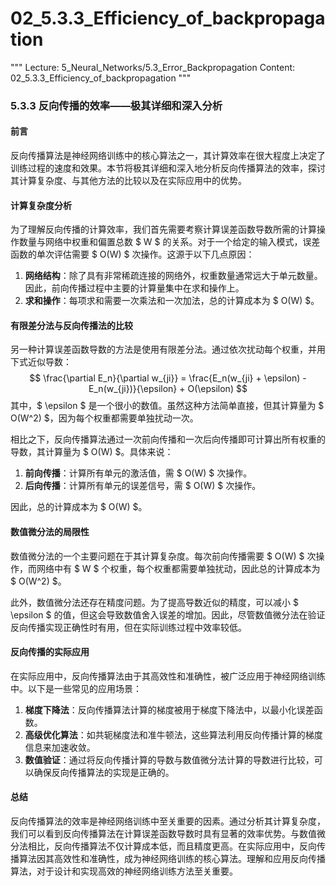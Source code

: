 # 02_5.3.3_Efficiency_of_backpropagation

"""
Lecture: 5_Neural_Networks/5.3_Error_Backpropagation
Content: 02_5.3.3_Efficiency_of_backpropagation
"""

### 5.3.3 反向传播的效率——极其详细和深入分析

#### 前言

反向传播算法是神经网络训练中的核心算法之一，其计算效率在很大程度上决定了训练过程的速度和效果。本节将极其详细和深入地分析反向传播算法的效率，探讨其计算复杂度、与其他方法的比较以及在实际应用中的优势。

#### 计算复杂度分析

为了理解反向传播的计算效率，我们首先需要考察计算误差函数导数所需的计算操作数量与网络中权重和偏置总数 $ W $ 的关系。对于一个给定的输入模式，误差函数的单次评估需要 $ O(W) $ 次操作。这源于以下几点原因：

1. **网络结构**：除了具有非常稀疏连接的网络外，权重数量通常远大于单元数量。因此，前向传播过程中主要的计算量集中在求和操作上。
2. **求和操作**：每项求和需要一次乘法和一次加法，总的计算成本为 $ O(W) $。

#### 有限差分法与反向传播法的比较

另一种计算误差函数导数的方法是使用有限差分法。通过依次扰动每个权重，并用下式近似导数：
$$ \frac{\partial E_n}{\partial w_{ji}} = \frac{E_n(w_{ji} + \epsilon) - E_n(w_{ji})}{\epsilon} + O(\epsilon) $$
其中，$ \epsilon $ 是一个很小的数值。虽然这种方法简单直接，但其计算量为 $ O(W^2) $，因为每个权重都需要单独扰动一次。

相比之下，反向传播算法通过一次前向传播和一次后向传播即可计算出所有权重的导数，其计算量为 $ O(W) $。具体来说：

1. **前向传播**：计算所有单元的激活值，需 $ O(W) $ 次操作。
2. **后向传播**：计算所有单元的误差信号，需 $ O(W) $ 次操作。

因此，总的计算成本为 $ O(W) $。

#### 数值微分法的局限性

数值微分法的一个主要问题在于其计算复杂度。每次前向传播需要 $ O(W) $ 次操作，而网络中有 $ W $ 个权重，每个权重都需要单独扰动，因此总的计算成本为 $ O(W^2) $。

此外，数值微分法还存在精度问题。为了提高导数近似的精度，可以减小 $ \epsilon $ 的值，但这会导致数值舍入误差的增加。因此，尽管数值微分法在验证反向传播实现正确性时有用，但在实际训练过程中效率较低。

#### 反向传播的实际应用

在实际应用中，反向传播算法由于其高效性和准确性，被广泛应用于神经网络训练中。以下是一些常见的应用场景：

1. **梯度下降法**：反向传播算法计算的梯度被用于梯度下降法中，以最小化误差函数。
2. **高级优化算法**：如共轭梯度法和准牛顿法，这些算法利用反向传播计算的梯度信息来加速收敛。
3. **数值验证**：通过将反向传播计算的导数与数值微分法计算的导数进行比较，可以确保反向传播算法的实现是正确的。

#### 总结

反向传播算法的效率是神经网络训练中至关重要的因素。通过分析其计算复杂度，我们可以看到反向传播算法在计算误差函数导数时具有显著的效率优势。与数值微分法相比，反向传播算法不仅计算成本低，而且精度更高。在实际应用中，反向传播算法因其高效性和准确性，成为神经网络训练的核心算法。理解和应用反向传播算法，对于设计和实现高效的神经网络训练方法至关重要。